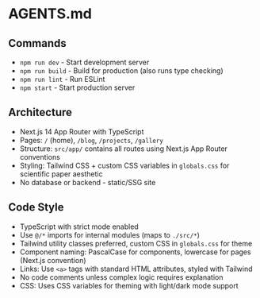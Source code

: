 # AGENTS.md

## Commands
- `npm run dev` - Start development server
- `npm run build` - Build for production (also runs type checking)
- `npm run lint` - Run ESLint
- `npm start` - Start production server

## Architecture
- Next.js 14 App Router with TypeScript
- Pages: `/` (home), `/blog`, `/projects`, `/gallery`
- Structure: `src/app/` contains all routes using Next.js App Router conventions
- Styling: Tailwind CSS + custom CSS variables in `globals.css` for scientific paper aesthetic
- No database or backend - static/SSG site

## Code Style
- TypeScript with strict mode enabled
- Use `@/*` imports for internal modules (maps to `./src/*`)
- Tailwind utility classes preferred, custom CSS in `globals.css` for theme
- Component naming: PascalCase for components, lowercase for pages (Next.js convention)
- Links: Use `<a>` tags with standard HTML attributes, styled with Tailwind
- No code comments unless complex logic requires explanation
- CSS: Uses CSS variables for theming with light/dark mode support

